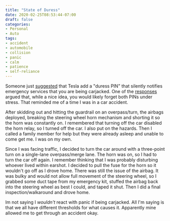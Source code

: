 ```yaml
---
title: "State of Duress"
date: 2020-02-25T08:53:44-07:00
draft: false
categories:
- Personal
- Auto
tags:
- accident
- automobile
- collision
- panic
- calm
- patience
- self-reliance
---
```


Someone just [suggested](https://www.reddit.com/r/teslamotors/comments/f98zcs/duress_pin_to_drive/) that Tesla add a "duress PIN" that silently notifies emergency services that you are being carjacked. One of the [responses](https://www.reddit.com/r/teslamotors/comments/f98zcs/duress_pin_to_drive/fiq6hnl/) argued that, while a nice idea, you would likely forget both PINs under stress. That reminded me of a time I was in a car accident.

<!--more-->

After skidding out and hitting the guardrail on an overpass/turn, the airbags deployed, breaking the steering wheel horn mechanism and shorting it so the horn was constantly on. I remembered that turning off the car disabled the horn relay, so I turned off the car. I also put on the hazards. Then I called a family member for help but they were already asleep and unable to come get me. I was on my own.

Since I was facing traffic, I decided to turn the car around with a three-point turn on a single-lane overpass/merge lane. The horn was on, so I had to turn the car off again. I remember thinking that I was probably disturbing whoever lived within earshot. I decided to pull the fuse for the horn so it wouldn't go off as I drove home. There was still the issue of the airbag. It was bulky and would not allow full movement of the steering wheel, so I grabbed some duct tape from my emergency kit, stuffed the airbag back into the steering wheel as best I could, and taped it shut. Then I did a final inspection/walkaround and drove home.

Im not saying I *wouldn't* react with panic if being carjacked. All I'm saying is that we all have different thresholds for what causes it. Apparently mine allowed me to get through an accident okay.